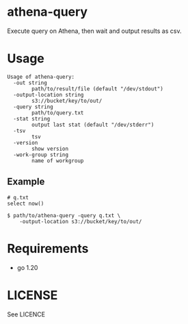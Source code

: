 athena-query
===

Execute query on Athena, then wait and output results as csv.

# Usage

```
Usage of athena-query:
  -out string
        path/to/result/file (default "/dev/stdout")
  -output-location string
        s3://bucket/key/to/out/
  -query string
        path/to/query.txt
  -stat string
        output last stat (default "/dev/stderr")
  -tsv
        tsv
  -version
        show version
  -work-group string
        name of workgroup
```

## Example

```
# q.txt
select now()

$ path/to/athena-query -query q.txt \
    -output-location s3://bucket/key/to/out/
```

# Requirements

* go 1.20

# LICENSE

See LICENCE

